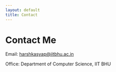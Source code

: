 ```yaml
---
layout: default
title: Contact
---
```


# Contact Me

Email: harshkasyap@iitbhu.ac.in

Office: Department of Computer Science, IIT BHU